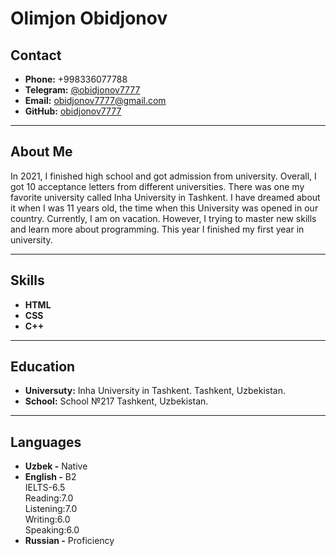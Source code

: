 Olimjon Obidjonov
=====
Contact
----
- __Phone:__ +998336077788
- __Telegram:__ [@obidjonov7777](https://t.me/obidjonov7777)
- __Email:__ obidjonov7777@gmail.com
- __GitHub:__ [obidjonov7777](https://github.com/obidjonov7777)
---
About Me
---
<p>In 2021, I finished high school and got admission from university. Overall, I got 10 acceptance letters from different universities.
There was one my favorite university called Inha University in Tashkent. I have dreamed about it when I was 11 years old, 
the time when this University was opened in our country. 
Currently, I am on vacation. However, I trying to master new skills and learn more about programming.
This year I finished my first year in university. </p>

---
Skills
---
- __HTML__
- __CSS__
- __C++__
---
Education
---
- __Universuty:__ Inha University in Tashkent. Tashkent, Uzbekistan.
- __School:__ School №217 Tashkent, Uzbekistan.
---
Languages
---
- __Uzbek -__ Native
- __English -__ B2
 <br>IELTS-6.5
 <br>Reading:7.0
 <br>Listening:7.0
 <br>Writing:6.0
 <br>Speaking:6.0
- __Russian -__ Proficiency



